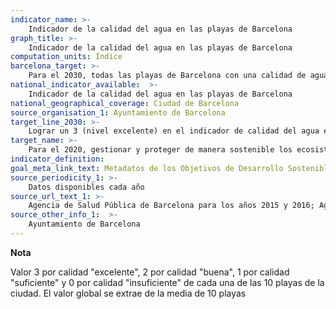 ```yaml
---
indicator_name: >-
    Indicador de la calidad del agua en las playas de Barcelona
graph_title: >-
    Indicador de la calidad del agua en las playas de Barcelona
computation_units: Índice
barcelona_target: >-
    Para el 2030, todas las playas de Barcelona con una calidad de agua excelente
national_indicator_available:  >-
    Indicador de la calidad del agua en las playas de Barcelona
national_geographical_coverage: Ciudad de Barcelona 
source_organisation_1: Ayuntamiento de Barcelona
target_line_2030: >-
    Lograr un 3 (nivel excelente) en el indicador de calidad del agua en las playas de Barcelona
target_name: >-
    Para el 2020, gestionar y proteger de manera sostenible los ecosistemas marinos y costeros para evitar efectos nocivos importantes, incluso mediante el fortalecimiento de su resiliencia, y adoptar medidas de restauración con el fin de restablecer la salud y la productividad de los océanos
indicator_definition:
goal_meta_link_text: Metadatos de los Objetivos de Desarrollo Sostenible de las Naciones Unidas (pdf 894kB)
source_periodicity_1: >-
    Datos disponibles cada año
source_url_text_1: >-
    Agencia de Salud Pública de Barcelona para los años 2015 y 2016; Agencia Catalana del Agua de 2017 en adelante
source_other_info_1:  >-
    Ayuntamiento de Barcelona
---
```

**Nota**

Valor 3 por calidad "excelente", 2 por calidad "buena", 1 por calidad "suficiente" y 0 por calidad "insuficiente" de cada una de las 10 playas de la ciudad. El valor global se extrae de la media de 10 playas
